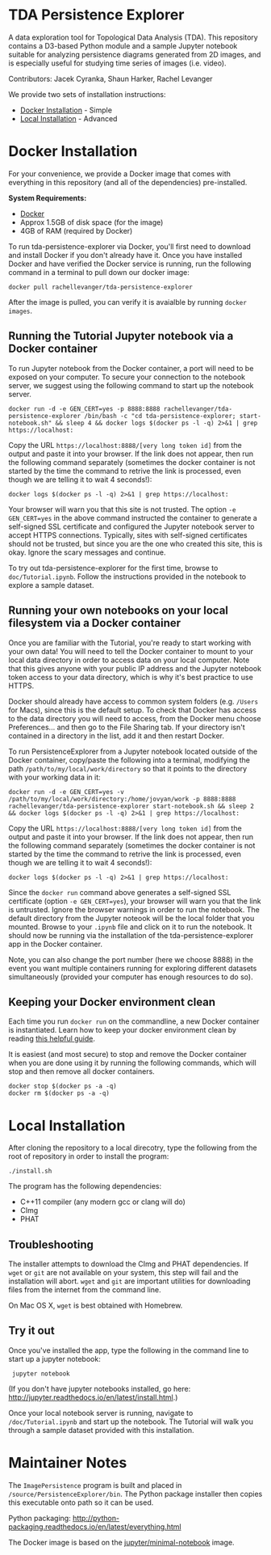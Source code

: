 # TDA Persistence Explorer

A data exploration tool for Topological Data Analysis (TDA). This repository contains a D3-based Python module and a sample Jupyter notebook suitable for analyzing persistence diagrams generated from 2D images, and is especially useful for studying time series of images (i.e. video). 


Contributors:
Jacek Cyranka,
Shaun Harker,
Rachel Levanger

We provide two sets of installation instructions:

* [Docker Installation](#docker-installation) - Simple
* [Local Installation](#local-installation) - Advanced


# Docker Installation

For your convenience, we provide a Docker image that comes with everything in this repository (and all of the dependencies) pre-installed. 

**System Requirements:**

* [Docker](https://www.docker.com/)
* Approx 1.5GB of disk space (for the image)
* 4GB of RAM (required by Docker)

To run tda-persistence-explorer via Docker, you'll first need to download and install Docker if you don't already have it. Once you have installed Docker and have verified the Docker service is running, run the following command in a terminal to pull down our docker image:

`docker pull rachellevanger/tda-persistence-explorer`

After the image is pulled, you can verify it is avaialble by running `docker images`.

## Running the Tutorial Jupyter notebook via a Docker container

To run Jupyter notebook from the Docker container, a port will need to be exposed on your computer. To secure your connection to the notebook server, we suggest using the following command to start up the notebook server.

```
docker run -d -e GEN_CERT=yes -p 8888:8888 rachellevanger/tda-persistence-explorer /bin/bash -c "cd tda-persistence-explorer; start-notebook.sh" && sleep 4 && docker logs $(docker ps -l -q) 2>&1 | grep https://localhost:
```

Copy the URL `https://localhost:8888/[very long token id]` from the output and paste it into your browser. If the link does not appear, then run the following command separately (sometimes the docker container is not started by the time the command to retrive the link is processed, even though we are telling it to wait 4 seconds!):

```
docker logs $(docker ps -l -q) 2>&1 | grep https://localhost:
```

Your browser will warn you that this site is not trusted. The option `-e GEN_CERT=yes` in the above command instructed the container to generate a self-signed SSL certificate and configured the Jupyter notebook server to accept HTTPS connections. Typically, sites with self-signed certificates should not be trusted, but since you are the one who created this site, this is okay. Ignore the scary messages and continue.

To try out tda-persistence-explorer for the first time, browse to `doc/Tutorial.ipynb`. Follow the instructions provided in the notebook to explore a sample dataset.

## Running your own notebooks on your local filesystem via a Docker container

Once you are familiar with the Tutorial, you're ready to start working with your own data! You will need to tell the Docker container to mount to your local data directory in order to access data on your local computer. Note that this gives anyone with your public IP address and the Jupyter notebook token access to your data directory, which is why it's best practice to use HTTPS.

Docker should already have access to common system folders (e.g. `/Users` for Macs), since this is the default setup. To check that Docker has access to the data directory you will need to access, from the Docker menu choose Preferences... and then go to the File Sharing tab. If your directory isn't contained in a directory in the list, add it and then restart Docker.

To run PersistenceExplorer from a Jupyter notebook located outside of the Docker container, copy/paste the following into a terminal, modifying the path `/path/to/my/local/work/directory` so that it points to the directory with your working data in it:

```
docker run -d -e GEN_CERT=yes -v /path/to/my/local/work/directory:/home/jovyan/work -p 8888:8888 rachellevanger/tda-persistence-explorer start-notebook.sh && sleep 2 && docker logs $(docker ps -l -q) 2>&1 | grep https://localhost:
```

Copy the URL `https://localhost:8888/[very long token id]` from the output and paste it into your browser. If the link does not appear, then run the following command separately (sometimes the docker container is not started by the time the command to retrive the link is processed, even though we are telling it to wait 4 seconds!):

```
docker logs $(docker ps -l -q) 2>&1 | grep https://localhost:
```

Since the `docker run` command above generates a self-signed SSL certificate (option `-e GEN_CERT=yes`), your browser will warn you that the link is untrusted. Ignore the browser warnings in order to run the notebook. The default directory from the Jupyter noteook will be the local folder that you mounted. Browse to your `.ipynb` file and click on it to run the notebook. It should now be running via the installation of the tda-persistence-explorer app in the Docker container.

Note, you can also change the port number (here we choose 8888) in the event you want multiple containers running for exploring different datasets simultaneously (provided your computer has enough resources to do so).


## Keeping your Docker environment clean

Each time you run `docker run` on the commandline, a new Docker container is instantiated. Learn how to keep your docker environment clean by reading [this helpful guide](https://www.digitalocean.com/community/tutorials/how-to-remove-docker-images-containers-and-volumes).

It is easiest (and most secure) to stop and remove the Docker container when you are done using it by running the following commands, which will stop and then remove all docker containers.

```
docker stop $(docker ps -a -q)
docker rm $(docker ps -a -q)
```


# Local Installation

After cloning the repository to a local direcotry, type the following from the root of repository in order to install the program:

    ./install.sh

The program has the following dependencies:

* C++11 compiler (any modern gcc or clang will do)
* CImg
* PHAT

## Troubleshooting

The installer attempts to download the CImg and PHAT dependencies. If `wget` or `git` are not available on your system, this step will fail and the installation will abort. `wget` and `git` are important utilities for downloading files from the internet from the command line.

On Mac OS X, `wget` is best obtained with Homebrew.

## Try it out

Once you've installed the app, type the following in the command line to start up a jupyter notebook:

     jupyter notebook

(If you don't have jupyter notebooks installed, go here: <http://jupyter.readthedocs.io/en/latest/install.html>.)

Once your local notebook server is running, navigate to `/doc/Tutorial.ipynb` and start up the notebook. The Tutorial will walk you through a sample dataset provided with this installation.

# Maintainer Notes

The `ImagePersistence` program is built and placed in `/source/PersistenceExplorer/bin`. The Python package installer then copies this executable onto path so it can be used.

Python packaging: <http://python-packaging.readthedocs.io/en/latest/everything.html>

The Docker image is based on the [jupyter/minimal-notebook](https://github.com/jupyter/docker-stacks/tree/master/minimal-notebook) image.

